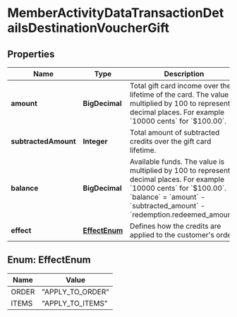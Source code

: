 

# MemberActivityDataTransactionDetailsDestinationVoucherGift


## Properties

| Name | Type | Description |
|------------ | ------------- | ------------- |
|**amount** | **BigDecimal** | Total gift card income over the lifetime of the card. The value is multiplied by 100 to represent 2 decimal places. For example &#x60;10000 cents&#x60; for &#x60;$100.00&#x60;. |
|**subtractedAmount** | **Integer** | Total amount of subtracted credits over the gift card lifetime. |
|**balance** | **BigDecimal** | Available funds. The value is multiplied by 100 to represent 2 decimal places. For example &#x60;10000 cents&#x60; for &#x60;$100.00&#x60;. &#x60;balance&#x60; &#x3D; &#x60;amount&#x60; - &#x60;subtracted_amount&#x60; - &#x60;redemption.redeemed_amount&#x60;. |
|**effect** | [**EffectEnum**](#EffectEnum) | Defines how the credits are applied to the customer&#39;s order. |



## Enum: EffectEnum

| Name | Value |
|---- | -----|
| ORDER | &quot;APPLY_TO_ORDER&quot; |
| ITEMS | &quot;APPLY_TO_ITEMS&quot; |



